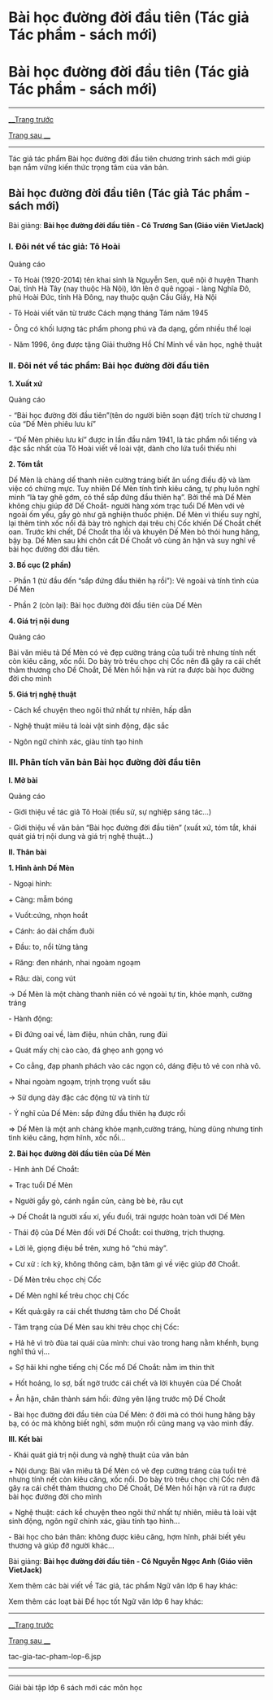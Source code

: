 # Bài học đường đời đầu tiên (Tác giả Tác phẩm - sách mới)

# Bài học đường đời đầu tiên (Tác giả Tác phẩm - sách mới)

* * *

[__Trang trước](https://vietjack.com/ngu-van-6/tac-gia-tac-pham-lop-6.jsp)

[Trang sau __](https://vietjack.com/ngu-van-6/tac-gia-tac-pham-lop-6.jsp)

* * *

Tác giả tác phẩm Bài học đường đời đầu tiên chương trình sách mới giúp bạn nắm vững kiến thức trọng tâm của văn bản.

## Bài học đường đời đầu tiên (Tác giả Tác phẩm - sách mới)

Bài giảng: **Bài học đường đời đầu tiên - Cô Trương San (Giáo viên VietJack)**

### I. Đôi nét về tác giả: Tô Hoài

Quảng cáo

\- Tô Hoài (1920-2014) tên khai sinh là Nguyễn Sen, quê nội ở huyện Thanh Oai, tỉnh Hà Tây (nay thuộc Hà Nội), lớn lên ở quê ngoại - làng Nghĩa Đô, phủ Hoài Đức, tỉnh Hà Đông, nay thuộc quận Cầu Giấy, Hà Nội

\- Tô Hoài viết văn từ trước Cách mạng tháng Tám năm 1945

\- Ông có khối lượng tác phẩm phong phú và đa dạng, gồm nhiều thể loại

\- Năm 1996, ông được tặng Giải thưởng Hồ Chí Minh về văn học, nghệ thuật

### II. Đôi nét về tác phẩm: Bài học đường đời đầu tiên 

**1\. Xuất xứ**

Quảng cáo

\- “Bài học đường đời đầu tiên”(tên do người biên soạn đặt) trích từ chương I của “Dế Mèn phiêu lưu kí”

\- “Dế Mèn phiêu lưu kí” được in lần đầu năm 1941, là tác phẩm nổi tiếng và đặc sắc nhất của Tô Hoài viết về loài vật, dành cho lứa tuổi thiếu nhi

**2\. Tóm tắt**

Dế Mèn là chàng dế thanh niên cường tráng biết ăn uống điều độ và làm việc có chừng mực. Tuy nhiên Dế Mèn tính tình kiêu căng, tự phụ luôn nghĩ mình “là tay ghê gớm, có thể sắp đứng đầu thiên hạ”. Bởi thế mà Dế Mèn không chịu giúp đỡ Dế Choắt- người hàng xóm trạc tuổi Dế Mèn với vẻ ngoài ốm yếu, gầy gò như gã nghiện thuốc phiện. Dế Mèn vì thiếu suy nghĩ, lại thêm tính xốc nổi đã bày trò nghịch dại trêu chị Cốc khiến Dế Choắt chết oan. Trước khi chết, Dế Choắt tha lỗi và khuyên Dế Mèn bỏ thói hung hăng, bậy bạ. Dế Mèn sau khi chôn cất Dế Choắt vô cùng ân hận và suy nghĩ về bài học đường đời đầu tiên.

**3\. Bố cục (2 phần)**

\- Phần 1 (từ đầu đến “sắp đứng đầu thiên hạ rồi”): Vẻ ngoài và tính tình của Dế Mèn

\- Phần 2 (còn lại): Bài học đường đời đầu tiên của Dế Mèn

**4\. Giá trị nội dung**

Quảng cáo

Bài văn miêu tả Dế Mèn có vẻ đẹp cường tráng của tuổi trẻ nhưng tính nết còn kiêu căng, xốc nổi. Do bày trò trêu chọc chị Cốc nên đã gây ra cái chết thảm thương cho Dế Choắt, Dế Mèn hối hận và rút ra được bài học đường đời cho mình

**5\. Giá trị nghệ thuật**

\- Cách kể chuyện theo ngôi thứ nhất tự nhiên, hấp dẫn

\- Nghệ thuật miêu tả loài vật sinh động, đặc sắc

\- Ngôn ngữ chính xác, giàu tính tạo hình

### III. Phân tích văn bản Bài học đường đời đầu tiên

**I. Mở bài**

Quảng cáo

\- Giới thiệu về tác giả Tô Hoài (tiểu sử, sự nghiệp sáng tác…)

\- Giới thiệu về văn bản “Bài học đường đời đầu tiên” (xuất xứ, tóm tắt, khái quát giá trị nội dung và giá trị nghệ thuật…)

**II. Thân bài**

**1\. Hình ảnh Dế Mèn**

\- Ngoại hình:

\+ Càng: mẫm bóng

\+ Vuốt:cứng, nhọn hoắt

\+ Cánh: áo dài chấm đuôi

\+ Đầu: to, nổi từng tảng

\+ Răng: đen nhánh, nhai ngoàm ngoạm

\+ Râu: dài, cong vút

→ Dế Mèn là một chàng thanh niên có vẻ ngoài tự tin, khỏe mạnh, cường tráng

\- Hành động:

\+ Đi đứng oai về, làm điệu, nhún chân, rung đùi

\+ Quát mấy chị cào cào, đá ghẹo anh gọng vó

\+ Co cẳng, đạp phanh phách vào các ngọn cỏ, dáng điệu tỏ vẻ con nhà võ.

\+ Nhai ngoàm ngoạm, trịnh trọng vuốt sâu

→ Sử dụng dày đặc các động từ và tính từ

\- Ý nghĩ của Dế Mèn: sắp đứng đầu thiên hạ được rồi

⇒ Dế Mèn là một anh chàng khỏe mạnh,cường tráng, hùng dũng nhưng tính tình kiêu căng, hợm hĩnh, xốc nổi…

**2\. Bài học đường đời đầu tiên của Dế Mèn**

\- Hình ảnh Dế Choắt:

\+ Trạc tuổi Dế Mèn

\+ Người gầy gò, cánh ngắn củn, càng bè bè, râu cụt

→ Dế Choắt là người xấu xí, yếu đuối, trái ngược hoàn toàn với Dế Mèn

\- Thái độ của Dế Mèn đối với Dế Choắt: coi thường, trịch thượng.

\+ Lời lẽ, giọng điệu bề trên, xưng hô “chú mày”.

\+ Cư xử : ích kỷ, không thông cảm, bận tâm gì về việc giúp đỡ Choắt.

\- Dế Mèn trêu chọc chị Cốc

\+ Dế Mèn nghĩ kế trêu chọc chị Cốc 

\+ Kết quả:gây ra cái chết thương tâm cho Dế Choắt

\- Tâm trạng của Dế Mèn sau khi trêu chọc chị Cốc:

\+ Hả hê vì trò đùa tai quái của mình: chui vào trong hang nằm khểnh, bụng nghĩ thú vị…

\+ Sợ hãi khi nghe tiếng chị Cốc mổ Dế Choắt: nằm im thin thít

\+ Hốt hoảng, lo sợ, bất ngờ trước cái chết và lời khuyên của Dế Choắt

\+ Ân hận, chân thành sám hối: đứng yên lặng trước mộ Dế Choắt

\- Bài học đường đời đầu tiên của Dế Mèn: ở đời mà có thói hung hăng bậy bạ, có óc mà không biết nghĩ, sớm muộn rồi cũng mang vạ vào mình đấy.

**III. Kết bài**

\- Khái quát giá trị nội dung và nghệ thuật của văn bản

\+ Nội dung: Bài văn miêu tả Dế Mèn có vẻ đẹp cường tráng của tuổi trẻ nhưng tính nết còn kiêu căng, xốc nổi. Do bày trò trêu chọc chị Cốc nên đã gây ra cái chết thảm thương cho Dế Choắt, Dế Mèn hối hận và rút ra được bài học đường đời cho mình

\+ Nghệ thuật: cách kể chuyện theo ngôi thứ nhất tự nhiên, miêu tả loài vật sinh động, ngôn ngữ chính xác, giàu tính tạo hình…

\- Bài học cho bản thân: không được kiêu căng, hợm hĩnh, phải biết yêu thương và giúp đỡ người khác…

Bài giảng: **Bài học đường đời đầu tiên - Cô Nguyễn Ngọc Anh (Giáo viên VietJack)**

Xem thêm các bài viết về Tác giả, tác phẩm Ngữ văn lớp 6 hay khác:

Xem thêm các loạt bài Để học tốt Ngữ văn lớp 6 hay khác:

* * *

[__Trang trước](https://vietjack.com/ngu-van-6/tac-gia-tac-pham-lop-6.jsp)

[Trang sau __](https://vietjack.com/ngu-van-6/tac-gia-tac-pham-lop-6.jsp)

tac-gia-tac-pham-lop-6.jsp

* * *

* * *

Giải bài tập lớp 6 sách mới các môn học
